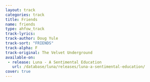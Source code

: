 ```yaml
---
layout: track
categories: track
title: Friends
name: friends
type: ahfow_track
track-lyrics: 
track-author: Doug Yule
track-sort: "FRIENDS"
track-alpha: F
track-original: The Velvet Underground
available-on:
 - release: Luna - A Sentimental Education
   url: /database/luna/releases/luna-a-sentimental-education/
cover: true
---
```

